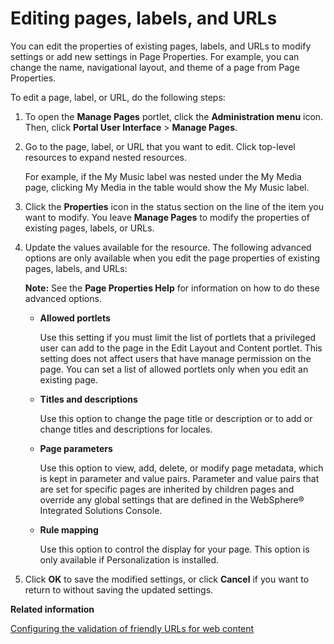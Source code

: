 # Editing pages, labels, and URLs

You can edit the properties of existing pages, labels, and URLs to modify settings or add new settings in Page Properties. For example, you can change the name, navigational layout, and theme of a page from Page Properties.

To edit a page, label, or URL, do the following steps:

1.  To open the **Manage Pages** portlet, click the **Administration menu** icon. Then, click **Portal User Interface** \> **Manage Pages**.

2.  Go to the page, label, or URL that you want to edit. Click top-level resources to expand nested resources.

    For example, if the My Music label was nested under the My Media page, clicking My Media in the table would show the My Music label.

3.  Click the **Properties** icon in the status section on the line of the item you want to modify. You leave **Manage Pages** to modify the properties of existing pages, labels, or URLs.

4.  Update the values available for the resource. The following advanced options are only available when you edit the page properties of existing pages, labels, and URLs:

    **Note:** See the **Page Properties Help** for information on how to do these advanced options.

    -   **Allowed portlets**

        Use this setting if you must limit the list of portlets that a privileged user can add to the page in the Edit Layout and Content portlet. This setting does not affect users that have manage permission on the page. You can set a list of allowed portlets only when you edit an existing page.

    -   **Titles and descriptions**

        Use this option to change the page title or description or to add or change titles and descriptions for locales.

    -   **Page parameters**

        Use this option to view, add, delete, or modify page metadata, which is kept in parameter and value pairs. Parameter and value pairs that are set for specific pages are inherited by children pages and override any global settings that are defined in the WebSphere® Integrated Solutions Console.

    -   **Rule mapping**

        Use this option to control the display for your page. This option is only available if Personalization is installed.

5.  Click **OK** to save the modified settings, or click **Cancel** if you want to return to without saving the updated settings.


**Related information**  


[Configuring the validation of friendly URLs for web content](../wcm/configure_validate_friendly_urls.md)

